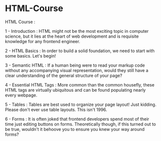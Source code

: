 # HTML-Course
HTML Course :

  1 - Introduction : 
  HTML might not be the most exciting topic in computer science,
  but it lies at the heart of web development and is requisite knowledge for any frontend engineer.
  
  2 - HTML Basics : 
  In order to build a solid foundation, we need to start with some basics. Let's begin!
  
  3 - Semantic HTML : 
  If a human being were to read your markup code without any accompanying visual representation, 
  would they still have a clear understanding of the general structure of your page?
  
  4 - Essential HTML Tags : 
  More common than the common housefly,
  these HTML tags are virtually ubiquitous and can be found populating nearly every webpage.
  
  5 - Tables :
  Tables are best used to organize your page layout! 
  Just kidding. Please don't ever use table layouts. This isn't 1996.

  6 - Forms :
  It is often joked that frontend developers spend most of their time just editing buttons on forms. 
  Theoretically though, if this turned out to be true, wouldn't it behoove you to ensure you knew your way around forms?
  

